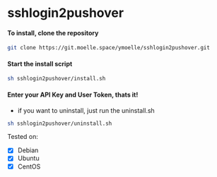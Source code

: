 # sshlogin2pushover
#### To install, clone the repository
```bash
git clone https://git.moelle.space/ymoelle/sshlogin2pushover.git
```
#### Start the install script
```bash
sh sshlogin2pushover/install.sh
```
#### Enter your API Key and User Token, thats it!

- if you want to uninstall, just run the uninstall.sh
```bash
sh sshlogin2pushover/uninstall.sh
```

Tested on: 
- [x] Debian
- [x] Ubuntu
- [x] CentOS